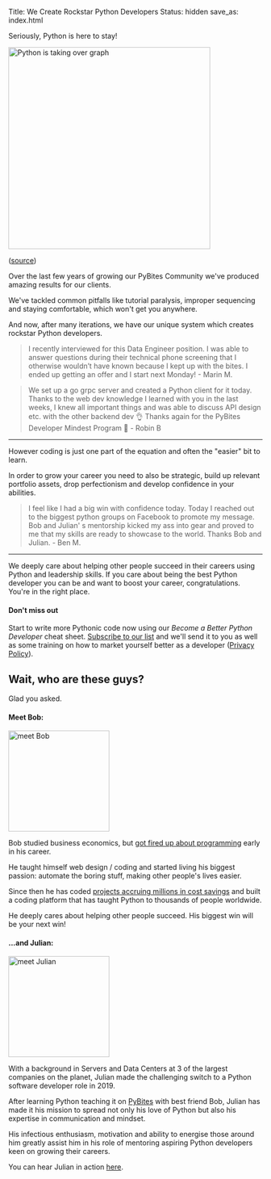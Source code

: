Title: We Create Rockstar Python Developers
Status: hidden
save_as: index.html

Seriously, Python is here to stay!

<img src="https://149351115.v2.pressablecdn.com/wp-content/uploads/2017/09/growth_major_languages-1-1400x1200.png" alt="Python is taking over graph" style="width: 400px;">

(<a href="https://stackoverflow.blog/2017/09/06/incredible-growth-python/">source</a>)

Over the last few years of growing our PyBites Community we've produced amazing results for our clients.

We've tackled common pitfalls like tutorial paralysis, improper sequencing and staying comfortable, which won't get you anywhere.

And now, after many iterations, we have our unique system which creates rockstar Python developers.

> I recently interviewed for this Data Engineer position. I was able to answer questions during their technical phone screening that I otherwise wouldn’t have known because I kept up with the bites. I ended up getting an offer and I start next Monday! - Marin M.

> We set up a go grpc server and created a Python client for it today. Thanks to the web dev knowledge I learned with you in the last weeks, I knew all important things and was able to discuss API design etc. with the other backend dev 👌 Thanks again for the PyBites Developer Mindest Program 🙏 - Robin B

---

However coding is just one part of the equation and often the "easier" bit to learn.

In order to grow your career you need to also be strategic, build up relevant portfolio assets, drop perfectionism and develop confidence in your abilities.

> I feel like I had a big win with confidence today. Today I reached out to the biggest python groups on Facebook to promote my message. Bob and Julian' s mentorship kicked my ass into gear and proved to me that my skills are ready to showcase to the world. Thanks Bob and Julian. - Ben M.

---

We deeply care about helping other people succeed in their careers using Python and leadership skills. If you care about being the best Python developer you can be and want to boost your career, congratulations. You're in the right place.

#### Don't miss out

Start to write more Pythonic code now using our <i>Become a Better Python Developer</i> cheat sheet. <a href="https://pybit.us14.list-manage.com/subscribe?u=822043293f280259d4b8d2a3e&id=ac7e2eb9ef" target="_blank">Subscribe to our list</a> and we'll send it to you as well as some training on how to market yourself better as a developer (<a href="https://pybit.es/pages/privacy-policy">Privacy Policy</a>).

## Wait, who are these guys?

Glad you asked.

#### Meet Bob:

<img src="https://codechalleng.es/static/img/bob.jpeg" alt="meet Bob" style="width:200px;">

Bob studied business economics, but <a href="http://www.blog.pythonlibrary.org/2019/12/02/pydev-of-the-week-bob-belderbos/" target="_blank">got fired up about programming</a> early in his career.

He taught himself web design / coding and started living his biggest passion: automate the boring stuff, making other people's lives easier.

Since then he has coded <a href="https://blogs.oracle.com/jobsatoracle/bob-belderbos-career-success-story:-leveraging-your-brand-and-network-to-achieve-career-aspirations" target="_blank">projects accruing millions in cost savings</a> and built a coding platform that has taught Python to thousands of people worldwide.

He deeply cares about helping other people succeed. His biggest win will be your next win!

#### ...and Julian:

<img src="https://pybit.es/images/julian.jpg" alt="meet Julian" style="width:200px;">

With a background in Servers and Data Centers at 3 of the largest companies on the planet, Julian made the challenging switch to a Python software developer role in 2019.

After learning Python teaching it on <a href="https://pybit.es" target="_blank">PyBites</a> with best friend Bob, Julian has made it his mission to spread not only his love of Python but also his expertise in communication and mindset.

His infectious enthusiasm, motivation and ability to energise those around him greatly assist him in his role of mentoring aspiring Python developers keen on growing their careers.

You can hear Julian in action <a href="https://testandcode.com/60" target="_blank">here</a>.
